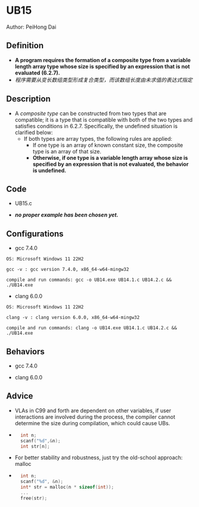 # UB15

Author: PeiHong Dai

## Definition

- **A program requires the formation of a composite type from a variable length array type whose size is specified by an expression that is not evaluated (6.2.7).**
- *程序需要从变长数组类型形成复合类型，而该数组长度由未求值的表达式指定*

## Description

- A *composite type* can be constructed from two types that are compatible; it is a type that is compatible with both of the two types and satisfies conditions in 6.2.7.  Specifically, the undefined situation is clarified below:
  - If both types are array types, the following rules are applied:
    - If one type is an array of known constant size, the composite type is an array of that size.
    - **Otherwise, if one type is a variable length array whose size is specified by an expression that is not evaluated, the behavior is undefined.**

## Code

- UB15.c

- ***no proper example has been chosen yet.***

## Configurations

- gcc 7.4.0

```
OS: Microsoft Windows 11 22H2

gcc -v : gcc version 7.4.0, x86_64-w64-mingw32

compile and run commands: gcc -o UB14.exe UB14.1.c UB14.2.c && ./UB14.exe
```

- clang 6.0.0

```
OS: Microsoft Windows 11 22H2

clang -v : clang version 6.0.0, x86_64-w64-mingw32

compile and run commands: clang -o UB14.exe UB14.1.c UB14.2.c && ./UB14.exe
```

## Behaviors

- gcc 7.4.0

- clang 6.0.0

## Advice

- VLAs in C99 and forth are dependent on other variables, if user interactions are involved during the process, the compiler cannot determine the size during compilation, which could cause UBs.

- ```c
    int n;
    scanf("%d",&n);
    int str[n];
    ```

- For better stability and robustness, just try the old-school approach: malloc

- ```c
    int n;
    scanf("%d", &n);
    int* str = malloc(n * sizeof(int));
    ...
    free(str);
    ```

    
